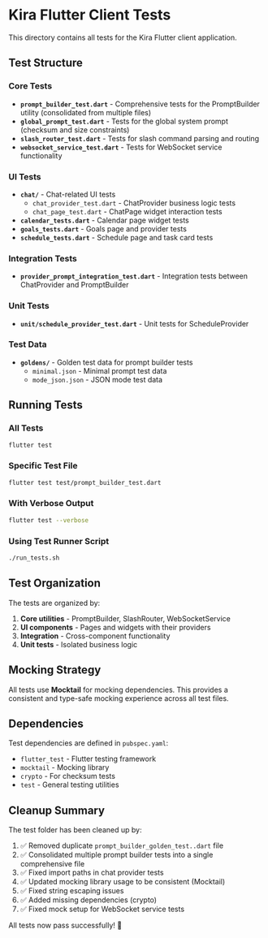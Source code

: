 # Kira Flutter Client Tests

This directory contains all tests for the Kira Flutter client application.

## Test Structure

### Core Tests
- **`prompt_builder_test.dart`** - Comprehensive tests for the PromptBuilder utility (consolidated from multiple files)
- **`global_prompt_test.dart`** - Tests for the global system prompt (checksum and size constraints)
- **`slash_router_test.dart`** - Tests for slash command parsing and routing
- **`websocket_service_test.dart`** - Tests for WebSocket service functionality

### UI Tests
- **`chat/`** - Chat-related UI tests
  - `chat_provider_test.dart` - ChatProvider business logic tests
  - `chat_page_test.dart` - ChatPage widget interaction tests
- **`calendar_tests.dart`** - Calendar page widget tests
- **`goals_tests.dart`** - Goals page and provider tests
- **`schedule_tests.dart`** - Schedule page and task card tests

### Integration Tests
- **`provider_prompt_integration_test.dart`** - Integration tests between ChatProvider and PromptBuilder

### Unit Tests
- **`unit/schedule_provider_test.dart`** - Unit tests for ScheduleProvider

### Test Data
- **`goldens/`** - Golden test data for prompt builder tests
  - `minimal.json` - Minimal prompt test data
  - `mode_json.json` - JSON mode test data

## Running Tests

### All Tests
```bash
flutter test
```

### Specific Test File
```bash
flutter test test/prompt_builder_test.dart
```

### With Verbose Output
```bash
flutter test --verbose
```

### Using Test Runner Script
```bash
./run_tests.sh
```

## Test Organization

The tests are organized by:
1. **Core utilities** - PromptBuilder, SlashRouter, WebSocketService
2. **UI components** - Pages and widgets with their providers
3. **Integration** - Cross-component functionality
4. **Unit tests** - Isolated business logic

## Mocking Strategy

All tests use **Mocktail** for mocking dependencies. This provides a consistent and type-safe mocking experience across all test files.

## Dependencies

Test dependencies are defined in `pubspec.yaml`:
- `flutter_test` - Flutter testing framework
- `mocktail` - Mocking library
- `crypto` - For checksum tests
- `test` - General testing utilities

## Cleanup Summary

The test folder has been cleaned up by:
1. ✅ Removed duplicate `prompt_builder_golden_test..dart` file
2. ✅ Consolidated multiple prompt builder tests into a single comprehensive file
3. ✅ Fixed import paths in chat provider tests
4. ✅ Updated mocking library usage to be consistent (Mocktail)
5. ✅ Fixed string escaping issues
6. ✅ Added missing dependencies (crypto)
7. ✅ Fixed mock setup for WebSocket service tests

All tests now pass successfully! 🎉 